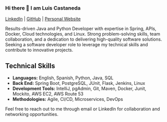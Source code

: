 ### Hi there 👋 I am Luis Castaneda

[LinkedIn](https://www.linkedin.com/in/luis-a-castaneda) | [GitHub](https://github.com/lcastaa) | [Personal Website](https://www.aqlabs.xyz)

Results-driven Java and Python Developer with expertise in Spring, APIs, Docker, Cloud technologies, and Linux. Strong problem-solving skills, team collaboration, and a dedication to delivering high-quality software solutions. Seeking a software developer role to leverage my technical skills and contribute to innovative projects.

## Technical Skills
- **Languages:** English, Spanish, Python, Java, SQL
- **Back End:** Spring Boot, PostgreSQL, JUnit, Flask, Jenkins, Linux
- **Development Tools:** IntelliJ, pgAdmin, Git, Maven, Docker, Junit, Mockito, AWS EC2, AWS Route 53
- **Methodologies:** Agile, CI/CD, Microservices, DevOps


Feel free to reach out to me through email or LinkedIn for collaboration and networking opportunities.





<!--
**lcastaa/lcastaa** is a ✨ _special_ ✨ repository because its `README.md` (this file) appears on your GitHub profile.

Here are some ideas to get you started:

- 🔭 I’m currently working on ...
- 🌱 I’m currently learning ...
- 👯 I’m looking to collaborate on ...
- 🤔 I’m looking for help with ...
- 💬 Ask me about ...
- 📫 How to reach me: ...
- 😄 Pronouns: ...
- ⚡ Fun fact: ...
-->
